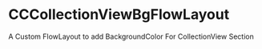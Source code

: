 # CCCollectionViewBgFlowLayout
A Custom FlowLayout to add BackgroundColor For CollectionView Section
